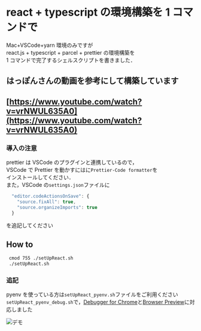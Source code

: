 # react + typescript の環境構築を 1 コマンドで

Mac+VSCode+yarn 環境のみですが  
react.js + typescript + parcel + prettier の環境構築を  
1 コマンドで完了するシェルスクリプトを書きました．

## はっぽんさんの動画を参考にして構築しています

## [https://www.youtube.com/watch?v=vrNWUL635A0](https://www.youtube.com/watch?v=vrNWUL635A0)

### 導入の注意

prettier は VSCode のプラグインと連携しているので，  
VSCode で Prettier を動かすにはに`Prettier-Code formatter`を  
インストールしてください．  
また，VSCode の`settings.json`ファイルに

```Javascript
  "editor.codeActionsOnSave": {
    "source.fixAll": true,
    "source.organizeImports": true
  }
```

を追記してください

## How to

```Bash
 cmod 755 ./setUpReact.sh
 ./setUpReact.sh
```

### 追記

pyenv を使っている方は`setUpReact_pyenv.sh`ファイルをご利用ください  
`setUpReact_pyenv_debug.sh`で，[Debugger for Chrome](https://marketplace.visualstudio.com/items?itemName=msjsdiag.debugger-for-chrome)と[Browser Preview](https://marketplace.visualstudio.com/items?itemName=auchenberg.vscode-browser-preview)に対応しました

![デモ](https://github.com/SasuraiNoHoge/setupreact/blob/master/outputreact.gif)
